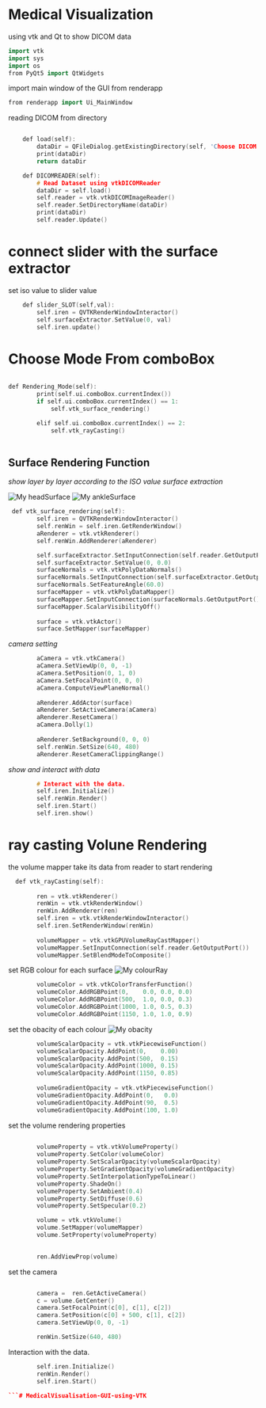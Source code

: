 # Medical Visualization



using vtk and Qt to show DICOM data
```cpp
import vtk
import sys
import os
from PyQt5 import QtWidgets

```
import main window of the GUI from renderapp
```cpp
from renderapp import Ui_MainWindow

```
reading DICOM from directory
```cpp

    def load(self):
        dataDir = QFileDialog.getExistingDirectory(self, 'Choose DICOM Directory') + '/'
        print(dataDir)
        return dataDir 

    def DICOMREADER(self):
        # Read Dataset using vtkDICOMReader
        dataDir = self.load()
        self.reader = vtk.vtkDICOMImageReader()
        self.reader.SetDirectoryName(dataDir)
        print(dataDir)
        self.reader.Update()
```


# connect slider with the surface extractor
set iso value to slider value 

```cpp
    def slider_SLOT(self,val):
        self.iren = QVTKRenderWindowInteractor() 
        self.surfaceExtractor.SetValue(0, val)
        self.iren.update()
```

# Choose Mode From comboBox

```cpp

def Rendering_Mode(self):
        print(self.ui.comboBox.currentIndex())
        if self.ui.comboBox.currentIndex() == 1:
            self.vtk_surface_rendering()

        elif self.ui.comboBox.currentIndex() == 2:
            self.vtk_rayCasting()
     
```


## Surface Rendering Function
*show layer by layer according to the ISO value*
*surface extraction*

![My headSurface](gifs/headSurface.gif)
![My ankleSurface](gifs/ankleSurface.gif)
```cpp
 def vtk_surface_rendering(self):
        self.iren = QVTKRenderWindowInteractor()  
        self.renWin = self.iren.GetRenderWindow()
        aRenderer = vtk.vtkRenderer()
        self.renWin.AddRenderer(aRenderer)

        self.surfaceExtractor.SetInputConnection(self.reader.GetOutputPort())
        self.surfaceExtractor.SetValue(0, 0.0)
        surfaceNormals = vtk.vtkPolyDataNormals()
        surfaceNormals.SetInputConnection(self.surfaceExtractor.GetOutputPort())
        surfaceNormals.SetFeatureAngle(60.0)
        surfaceMapper = vtk.vtkPolyDataMapper()
        surfaceMapper.SetInputConnection(surfaceNormals.GetOutputPort())
        surfaceMapper.ScalarVisibilityOff()
        
        surface = vtk.vtkActor()
        surface.SetMapper(surfaceMapper)
```
*camera setting*
```cpp
        aCamera = vtk.vtkCamera()
        aCamera.SetViewUp(0, 0, -1)
        aCamera.SetPosition(0, 1, 0)
        aCamera.SetFocalPoint(0, 0, 0)
        aCamera.ComputeViewPlaneNormal()
        
        aRenderer.AddActor(surface)
        aRenderer.SetActiveCamera(aCamera)
        aRenderer.ResetCamera()
        aCamera.Dolly(1)
        
        aRenderer.SetBackground(0, 0, 0)
        self.renWin.SetSize(640, 480)
        aRenderer.ResetCameraClippingRange()
```
*show and interact with data*
```cpp  
        # Interact with the data.
        self.iren.Initialize()
        self.renWin.Render()
        self.iren.Start()
        self.iren.show()

```
# ray casting Volune Rendering

the volume mapper take its data from reader to start rendering
```cpp
  def vtk_rayCasting(self):
       
        ren = vtk.vtkRenderer()
        renWin = vtk.vtkRenderWindow()
        renWin.AddRenderer(ren)
        self.iren = vtk.vtkRenderWindowInteractor()
        self.iren.SetRenderWindow(renWin)
        
        volumeMapper = vtk.vtkGPUVolumeRayCastMapper()
        volumeMapper.SetInputConnection(self.reader.GetOutputPort())
        volumeMapper.SetBlendModeToComposite()

```
set RGB colour for each surface
![My colourRay](gifs/colourRay.gif)

```cpp
        volumeColor = vtk.vtkColorTransferFunction()
        volumeColor.AddRGBPoint(0,    0.0, 0.0, 0.0)
        volumeColor.AddRGBPoint(500,  1.0, 0.0, 0.3)
        volumeColor.AddRGBPoint(1000, 1.0, 0.5, 0.3)
        volumeColor.AddRGBPoint(1150, 1.0, 1.0, 0.9)

```
set the obacity of each colour 
![My obacity](gifs/obacity.gif)

```cpp
        volumeScalarOpacity = vtk.vtkPiecewiseFunction()
        volumeScalarOpacity.AddPoint(0,    0.00)
        volumeScalarOpacity.AddPoint(500,  0.15)
        volumeScalarOpacity.AddPoint(1000, 0.15)
        volumeScalarOpacity.AddPoint(1150, 0.85)
        
        volumeGradientOpacity = vtk.vtkPiecewiseFunction()
        volumeGradientOpacity.AddPoint(0,   0.0)
        volumeGradientOpacity.AddPoint(90,  0.5)
        volumeGradientOpacity.AddPoint(100, 1.0)

```
set the volume rendering properties 
```cpp 
      
        volumeProperty = vtk.vtkVolumeProperty()
        volumeProperty.SetColor(volumeColor)
        volumeProperty.SetScalarOpacity(volumeScalarOpacity)
        volumeProperty.SetGradientOpacity(volumeGradientOpacity)
        volumeProperty.SetInterpolationTypeToLinear()
        volumeProperty.ShadeOn()
        volumeProperty.SetAmbient(0.4)
        volumeProperty.SetDiffuse(0.6)
        volumeProperty.SetSpecular(0.2)

        volume = vtk.vtkVolume()
        volume.SetMapper(volumeMapper)
        volume.SetProperty(volumeProperty)

       
        ren.AddViewProp(volume)

```
set the camera

```cpp

        camera =  ren.GetActiveCamera()
        c = volume.GetCenter()
        camera.SetFocalPoint(c[0], c[1], c[2])
        camera.SetPosition(c[0] + 500, c[1], c[2])
        camera.SetViewUp(0, 0, -1)

        renWin.SetSize(640, 480)

```
 Interaction with the data.


```cpp
        self.iren.Initialize()
        renWin.Render()
        self.iren.Start()

```# MedicalVisualisation-GUI-using-VTK
